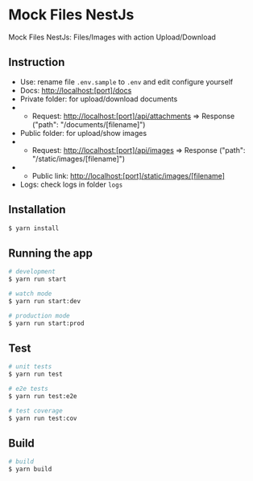 # Mock Files NestJs

Mock Files NestJs: Files/Images with action Upload/Download

## Instruction
- Use: rename file `.env.sample` to `.env` and edit configure yourself
- Docs: [http://localhost:[port]/docs](http://localhost:[port]/docs)
- Private folder: for upload/download documents
- * Request: [http://localhost:[port]/api/attachments](http://localhost:[port]/api/attachments) => Response ("path": "/documents/[filename]")
- Public folder: for upload/show images
- * Request: [http://localhost:[port]/api/images](http://localhost:[port]/api/images) => Response ("path": "/static/images/[filename]")
- * Public link: [http://localhost:[port]/static/images/[filename]](http://localhost:[port]/static/images/[filename])
- Logs: check logs in folder `logs`

## Installation

```bash
$ yarn install
```

## Running the app

```bash
# development
$ yarn run start

# watch mode
$ yarn run start:dev

# production mode
$ yarn run start:prod
```

## Test

```bash
# unit tests
$ yarn run test

# e2e tests
$ yarn run test:e2e

# test coverage
$ yarn run test:cov
```

## Build

```bash
# build
$ yarn build
```